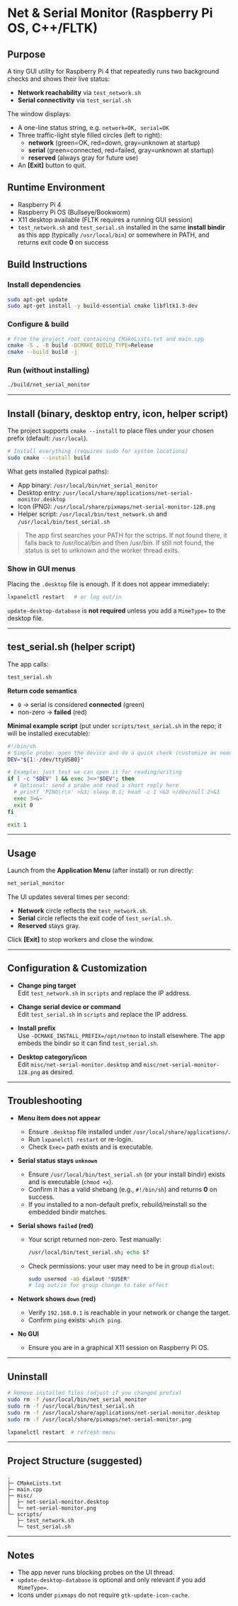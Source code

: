 # Net & Serial Monitor (Raspberry Pi OS, C++/FLTK)

## Purpose
A tiny GUI utility for Raspberry Pi 4 that repeatedly runs two background checks and shows their live status:

- **Network reachability** via `test_network.sh`
- **Serial connectivity** via `test_serial.sh`

The window displays:
- A one-line status string, e.g. `network=OK, serial=OK`
- Three traffic-light style filled circles (left to right):
  - **network** (green=OK, red=down, gray=unknown at startup)
  - **serial** (green=connected, red=failed, gray=unknown at startup)
  - **reserved** (always gray for future use)
- An **[Exit]** button to quit.

## Runtime Environment
- Raspberry Pi 4
- Raspberry Pi OS (Bullseye/Bookworm)
- X11 desktop available (FLTK requires a running GUI session)
- `test_network.sh` and `test_serial.sh` installed in the same **install bindir** as this app (typically `/usr/local/bin`) or somewhere in PATH, and returns exit code **0** on success

## Build Instructions

### Install dependencies
```bash
sudo apt-get update
sudo apt-get install -y build-essential cmake libfltk1.3-dev
```

### Configure & build
```bash
# From the project root containing CMakeLists.txt and main.cpp
cmake -S . -B build -DCMAKE_BUILD_TYPE=Release
cmake --build build -j
```

### Run (without installing)
```bash
./build/net_serial_monitor
```

---

## Install (binary, desktop entry, icon, helper script)

The project supports `cmake --install` to place files under your chosen prefix (default: `/usr/local`).

```bash
# Install everything (requires sudo for system locations)
sudo cmake --install build
```

What gets installed (typical paths):
- App binary: `/usr/local/bin/net_serial_monitor`
- Desktop entry: `/usr/local/share/applications/net-serial-monitor.desktop`
- Icon (PNG): `/usr/local/share/pixmaps/net-serial-monitor-128.png`
- Helper script: `/usr/local/bin/test_network.sh` and `/usr/local/bin/test_serial.sh`

> The app first searches your PATH for the sctrips.
> If not found there, it falls back to /usr/local/bin and then /usr/bin.
> If still not found, the status is set to unknown and the worker thread exits.

### Show in GUI menus
Placing the `.desktop` file is enough. If it does not appear immediately:
```bash
lxpanelctl restart   # or log out/in
```
`update-desktop-database` is **not required** unless you add a `MimeType=` to the desktop file.

---

## test_serial.sh (helper script)

The app calls:
```bash
test_serial.sh
```
**Return code semantics**
- `0` → serial is considered **connected** (green)
- non-zero → **failed** (red)

**Minimal example script** (put under `scripts/test_serial.sh` in the repo; it will be installed executable):
```sh
#!/bin/sh
# Simple probe: open the device and do a quick check (customize as needed)
DEV="${1:-/dev/ttyUSB0}"

# Example: just test we can open it for reading/writing
if [ -c "$DEV" ] && exec 3<>"$DEV"; then
  # Optional: send a probe and read a short reply here
  # printf 'PING\r\n' >&3; sleep 0.1; head -c 1 <&3 >/dev/null 2>&1
  exec 3>&-
  exit 0
fi

exit 1
```

---

## Usage
Launch from the **Application Menu** (after install) or run directly:
```bash
net_serial_monitor
```

The UI updates several times per second:
- **Network** circle reflects the `test_network.sh`.
- **Serial** circle reflects the exit code of `test_serial.sh`.
- **Reserved** stays gray.

Click **[Exit]** to stop workers and close the window.

---

## Configuration & Customization

- **Change ping target**  
  Edit `test_network.sh` in `scripts` and replace the IP address.

- **Change serial device or command**  
  Edit `test_serial.sh` in `scripts` and replace the IP address.

- **Install prefix**  
  Use `-DCMAKE_INSTALL_PREFIX=/opt/netmon` to install elsewhere. The app embeds the bindir so it can find `test_serial.sh`.

- **Desktop category/icon**  
  Edit `misc/net-serial-monitor.desktop` and `misc/net-serial-monitor-128.png` as desired.

---

## Troubleshooting

- **Menu item does not appear**
  - Ensure `.desktop` file installed under `/usr/local/share/applications/`.
  - Run `lxpanelctl restart` or re-login.
  - Check `Exec=` path exists and is executable.

- **Serial status stays `unknown`**
  - Ensure `/usr/local/bin/test_serial.sh` (or your install bindir) exists and is executable (`chmod +x`).
  - Confirm it has a valid shebang (e.g., `#!/bin/sh`) and returns **0** on success.
  - If you installed to a non-default prefix, rebuild/reinstall so the embedded bindir matches.

- **Serial shows `failed` (red)**
  - Your script returned non-zero. Test manually:
    ```bash
    /usr/local/bin/test_serial.sh; echo $?
    ```
  - Check permissions: your user may need to be in group `dialout`:
    ```bash
    sudo usermod -aG dialout "$USER"
    # log out/in for group change to take effect
    ```

- **Network shows `down` (red)**
  - Verify `192.168.0.1` is reachable in your network or change the target.
  - Confirm `ping` exists: `which ping`.

- **No GUI**
  - Ensure you are in a graphical X11 session on Raspberry Pi OS.

---

## Uninstall

```bash
# Remove installed files (adjust if you changed prefix)
sudo rm -f /usr/local/bin/net_serial_monitor
sudo rm -f /usr/local/bin/test_serial.sh
sudo rm -f /usr/local/share/applications/net-serial-monitor.desktop
sudo rm -f /usr/local/share/pixmaps/net-serial-monitor.png

lxpanelctl restart  # refresh menu
```

---

## Project Structure (suggested)
```
.
├─ CMakeLists.txt
├─ main.cpp
├─ misc/
│  ├─ net-serial-monitor.desktop
│  └─ net-serial-monitor.png
└─ scripts/
   ├─ test_network.sh
   └─ test_serial.sh
```

---

## Notes
- The app never runs blocking probes on the UI thread.
- `update-desktop-database` is optional and only relevant if you add `MimeType=`.
- Icons under `pixmaps` do not require `gtk-update-icon-cache`.
